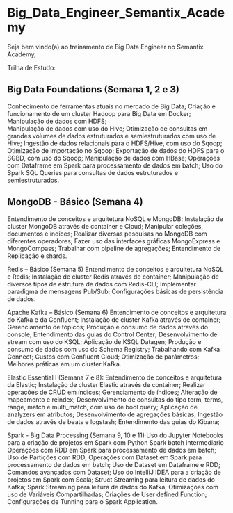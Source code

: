 # Big_Data_Engineer_Semantix_Academy
Seja bem vindo(a) ao treinamento de Big Data Engineer no Semantix Academy,

Trilha de Estudo:

## Big Data Foundations (Semana 1, 2 e 3)
Conhecimento de ferramentas atuais no mercado de Big Data;
Criação e funcionamento de um cluster Hadoop para Big Data em Docker;
Manipulação de dados com HDFS;  
Manipulação de dados com uso do Hive;
Otimização de consultas em grandes volumes de dados estruturados e semiestruturados com uso de Hive;
Ingestão de dados relacionais para o HDFS/Hive, com uso do Sqoop;
Otimização de importação no Sqoop;
Exportação de dados do HDFS para o SGBD, com uso do Sqoop;
Manipulação de dados com HBase;
Operações com Dataframe em Spark para processamento de dados em batch;
Uso do Spark SQL Queries para consultas de dados estruturados e semiestruturados.

## MongoDB - Básico (Semana 4)
Entendimento de conceitos e arquitetura NoSQL e MongoDB;
Instalação de cluster MongoDB através de container e Cloud;
Manipular coleções, documentos e índices;
Realizar diversas pesquisas no MongoDB com diferentes operadores;
Fazer uso das interfaces gráficas MongoExpress e MongoCompass;
Trabalhar com pipeline de agregações;
Entendimento de Replicação e shards.

Redis – Básico (Semana 5)
Entendimento de conceitos e arquitetura NoSQL e Redis;
Instalação de cluster Redis através de container;
Manipulação de diversos tipos de estrutura de dados com Redis-CLI;
Implementar paradigma de mensagens Pub/Sub;
Configurações básicas de persistência de dados.

Apache Kafka – Básico (Semana 6)
Entendimento de conceitos e arquitetura do Kafka e da Confluent;
Instalação de cluster Kafka através de container;
Gerenciamento de tópicos;
Produção e consumo de dados através do console;
Entendimento das guias do Control Center;
Desenvolvimento de stream com uso do KSQL;
Aplicação de KSQL Datagen;
Produção e consumo de dados com uso do Schema Registry;
Trabalhando com Kafka Connect;
Custos com Confluent Cloud;
Otimização de parâmetros;
Melhores práticas em um cluster Kafka.

Elastic Essential I (Semana 7 e 8):
Entendimento de conceitos e arquitetura da Elastic;
Instalação de cluster Elastic através de container;
Realizar operações de CRUD em índices;
Gerenciamento de índices;
Alteração de mapeamento e reindex;
Desenvolvimento de consultas do tipo term, terms, range, match e multi_match, com uso de bool query;
Aplicação de analyzers em atributos;
Desenvolvimento de agregações básicas;
Ingestão de dados através de beats e logstash;
Entendimento das guias do Kibana;

Spark - Big Data Processing (Semana 9, 10 e 11)
Uso do Jupyter Notebooks para a criação de projetos em Spark com Python
Spark batch intermediario
Operações com RDD em Spark para processamento de dados em batch;
Uso de Partições com RDD;
Operações com Dataset em Spark para processamento de dados em batch;
Uso de Dataset em Dataframe e RDD;
Comandos avançados com Dataset;
Uso do IntelliJ IDEA para a criação de projetos em Spark com Scala;
Struct Streaming para leitura de dados do Kafka;
Spark Streaming para leitura de dados do Kafka;
Otimizações com uso de Variáveis Compartilhadas;
Criações de User defined Function;
Configurações de Tunning para o Spark Application.
